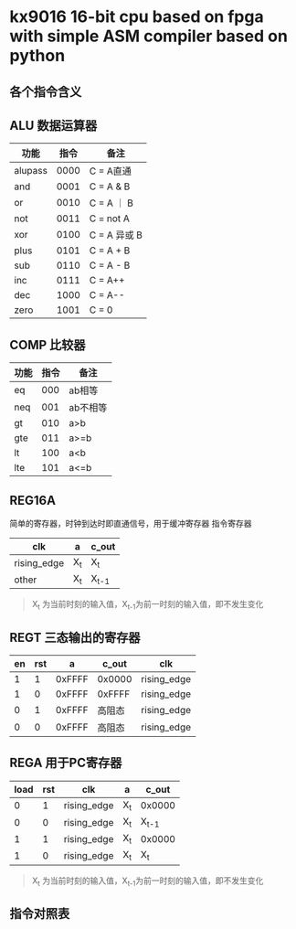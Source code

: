 # kx9016 16-bit cpu based on fpga with simple ASM compiler based on python



## 各个指令含义

## ALU 数据运算器

| 功能    | 指令 | 备注         |
| ------- | ---- | ------------ |
| alupass | 0000 | C = A直通    |
| and     | 0001 | C = A & B    |
| or      | 0010 | C = A ｜ B   |
| not     | 0011 | C = not A    |
| xor     | 0100 | C = A 异或 B |
| plus    | 0101 | C = A + B    |
| sub     | 0110 | C = A - B    |
| inc     | 0111 | C = A++      |
| dec     | 1000 | C = A--      |
| zero    | 1001 | C = 0        |



## COMP 比较器

| 功能 | 指令 | 备注     |
| ---- | ---- | -------- |
| eq   | 000  | ab相等   |
| neq  | 001  | ab不相等 |
| gt   | 010  | a>b      |
| gte  | 011  | a>=b     |
| lt   | 100  | a<b      |
| lte  | 101  | a<=b     |



## REG16A 

简单的寄存器，时钟到达时即直通信号，用于缓冲寄存器 指令寄存器

| clk         | a             | c_out           |
| ----------- | ------------- | --------------- |
| rising_edge | X<sub>t</sub> | X<sub>t</sub>   |
| other       | X<sub>t</sub> | X<sub>t-1</sub> |

> X<sub>t</sub> 为当前时刻的输入值，X<sub>t-1</sub>为前一时刻的输入值，即不发生变化



## REGT 三态输出的寄存器 

| en   | rst  | a      | c_out  | clk         |
| ---- | ---- | ------ | ------ | ----------- |
| 1    | 1    | 0xFFFF | 0x0000 | rising_edge |
| 1    | 0    | 0xFFFF | 0xFFFF | rising_edge |
| 0    | 1    | 0xFFFF | 高阻态 | rising_edge |
| 0    | 0    | 0xFFFF | 高阻态 | rising_edge |

 

## REGA 用于PC寄存器

| load | rst  | clk         | a             | c_out           |
| ---- | ---- | ----------- | ------------- | --------------- |
| 0    | 1    | rising_edge | X<sub>t</sub> | 0x0000          |
| 0    | 0    | rising_edge | X<sub>t</sub> | X<sub>t-1</sub> |
| 1    | 1    | rising_edge | X<sub>t</sub> | 0x0000          |
| 1    | 0    | rising_edge | X<sub>t</sub> | X<sub>t</sub>   |

> X<sub>t</sub> 为当前时刻的输入值，X<sub>t-1</sub>为前一时刻的输入值，即不发生变化



## 指令对照表

